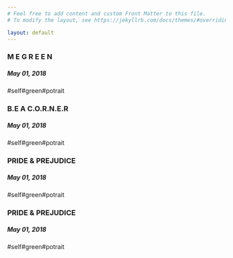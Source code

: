 ```yaml
---
# Feel free to add content and custom Front Matter to this file.
# To modify the layout, see https://jekyllrb.com/docs/themes/#overriding-theme-defaults

layout: default
---
```

<div class="item item-no-border">
  <a href="#" class="decoration" style="background-image: url('media/artwork/T3.jpg')"></a>
  <div class="literature">
    <h3>M E  G R E E N</h3>
    <div class="des">
      <h5>May 01, 2018</h5>
      <div class="hash-tags">
        <span>#self#green#potrait</span>
      </div>
    </div>
  </div>
</div>
<div class="item">
  <div class="decoration" style="background-image: url('media/artwork/T1.jpg')"></div>
  <div class="literature">
    <h3>B.E  A  C.O.R.N.E.R</h3>
    <div class="">
      <h5>May 01, 2018</h5>
      <div class="hash-tags">
        <span>#self#green#potrait</span>
      </div>
    </div>
  </div>
</div>
<div class="item item-no-border">
  <div class="decoration" style="background-image: url('media/artwork/8-3-6.jpg')"></div>
  <div class="literature">
    <h3>PRIDE & PREJUDICE</h3>
    <div class="">
      <h5>May 01, 2018</h5>
      <div class="hash-tags">
        <span>#self#green#potrait</span>
      </div>
    </div>
  </div>
</div>
<div class="item">
  <div class="decoration" style="background-image: url('media/artwork/T4.jpg')"></div>
  <div class="literature">
    <h3>PRIDE & PREJUDICE</h3>
    <div class="">
      <h5>May 01, 2018</h5>
      <div class="hash-tags">
        <span>#self#green#potrait</span>
      </div>
    </div>
  </div>
</div>
<div class="item"></div>
<div class="item"></div>
<div class="item"></div>
<div class="item"></div>
<div class="item"></div>
<div class="item"></div>
